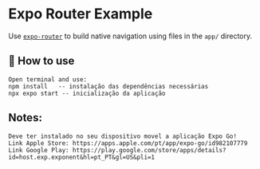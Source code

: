 # Expo Router Example

Use [`expo-router`](https://expo.github.io/router) to build native navigation using files in the `app/` directory.

## 🚀 How to use

```
Open terminal and use:
npm install   -- instalação das dependências necessárias
npx expo start -- inicialização da aplicação
```

## Notes:

```
Deve ter instalado no seu dispositivo movel a aplicação Expo Go!
Link Apple Store: https://apps.apple.com/pt/app/expo-go/id982107779
Link Google Play: https://play.google.com/store/apps/details?id=host.exp.exponent&hl=pt_PT&gl=US&pli=1
```